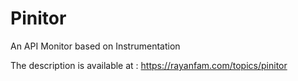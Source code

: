 # Pinitor
An API Monitor based on Instrumentation

The description is available at : https://rayanfam.com/topics/pinitor
